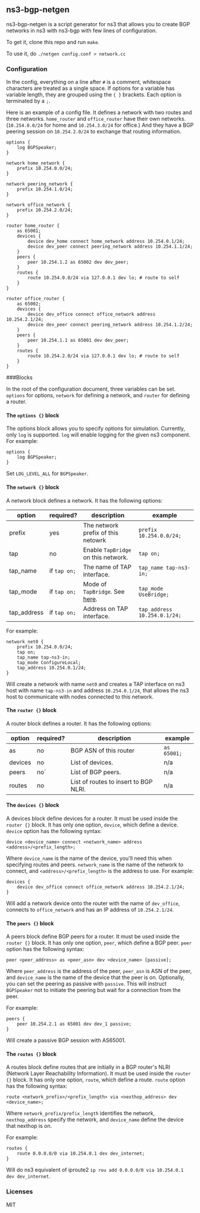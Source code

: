 ns3-bgp-netgen
---

ns3-bgp-netgen is a script generator for ns3 that allows you to create BGP networks in ns3 with ns3-bgp with few lines of configuration.

To get it, clone this repo and run `make`. 

To use it, do `./netgen config.conf > network.cc`

### Configuration


In the config, everything on a line after `#` is a comment, whitespace characters are treated as a single space. If options for a variable has variable length, they are grouped using the `{ }` brackets. Each option is terminated by a `;`. 

Here is an example of a config file. It defines a network with two routes and three networks. `home_router` and `office_router` have their own networks. (`10.254.0.0/24` for home and `10.254.3.0/24` for office.) And they have a BGP peering session on `10.254.2.0/24` to exchange that routing information.

```
options {
	log BGPSpeaker;
}

network home_network {
	prefix 10.254.0.0/24;
}

network peering_network {
	prefix 10.254.1.0/24;
}

network office_network {
	prefix 10.254.2.0/24;
}

router home_router {
	as 65001;
	devices {
		device dev_home connect home_network address 10.254.0.1/24;
		device dev_peer connect peering_network address 10.254.1.1/24;
	}
	peers {
		peer 10.254.1.2 as 65002 dev dev_peer;
	}
	routes {
		route 10.254.0.0/24 via 127.0.0.1 dev lo; # route to self
	}
}

router office_router {
	as 65002;
	devices {
		device dev_office connect office_network address 10.254.2.1/24;
		device dev_peer connect peering_network address 10.254.1.2/24;
	}
	peers {
		peer 10.254.1.1 as 65001 dev dev_peer;
	}
	routes {
		route 10.254.2.0/24 via 127.0.0.1 dev lo; # route to self
	}
}
```

###Blocks

In the root of the configuration document, three variables can be set. `options` for options, `network` for defining a network, and `router` for defining a router. 

#### The `options {}` block

The options block allows you to specify options for simulation. Currently, only `log` is supported. `log` will enable logging for the given ns3 component. For example:

```
options {
    log BGPSpeaker;
}
```

Set `LOG_LEVEL_ALL` for `BGPSpeaker`.

#### The `network {}` block

A network block defines a network. It has the following options:

option | required? | description | example
---|---|---|---
prefix | yes | The network prefix of this netowrk | `prefix 10.254.0.0/24;`
tap | no | Enable `TapBridge` on this network. | `tap on;`
tap_name | if `tap on;`| The name of TAP interface. | `tap_name tap-ns3-in;`
tap_mode | if `tap on;` | Mode of `TapBridge`. See [here](https://www.nsnam.org/docs/release/3.29/models/html/tap.html). | `tap_mode UseBridge;`
tap_address | if `tap on;` | Address on TAP interface. | `tap_address 10.254.0.1/24;`

For example:

```
network net0 {
	prefix 10.254.0.0/24;
	tap on;
	tap_name tap-ns3-in;
	tap_mode ConfigureLocal;
	tap_address 10.254.0.1/24;
}
```

Will create a network with name `net0` and creates a TAP interface on ns3 host with name `tap-ns3-in` and address `10.254.0.1/24`, that allows the ns3 host to communicate with nodes connected to this network.

#### The `router {}` block

A router block defines a router. It has the following options:

option | required? | description | example
---|---|---|---
as | no | BGP ASN of this router | `as 65001;`
devices | no | List of devices. | n/a
peers | no`| List of BGP peers. | n/a
routes | no | List of routes to insert to BGP NLRI. | n/a

#### The `devices {}` block

A devices block define devices for a router. It must be used inside the `router {}` block. It has only one option, `device`, which define a device. `device` option has the following syntax:

```
device <device_name> connect <network_name> address <address>/<prefix_length>;
```

Where `device_name` is the name of the device, you'll need this when specifying routes and peers. `network_name` is the name of the network to connect, and `<address>/<prefix_length>` is the address to use. For example:

```
devices {
	device dev_office connect office_network address 10.254.2.1/24;
}
```

Will add a network device onto the router with the name of `dev_office`, connects to `office_network` and has an IP address of `10.254.2.1/24`.

#### The `peers {}` block

A peers block define BGP peers for a router. It must be used inside the `router {}` block. It has only one option, `peer`, which define a BGP peer. `peer` option has the following syntax:

```
peer <peer_address> as <peer_asn> dev <device_name> [passive];
```

Where `peer_address` is the address of the peer, `peer_asn` is ASN of the peer, and `device_name` is the name of the device that the peer is on. Optionally, you can set the peering as passive with `passive`. This will instruct `BGPSpeaker` not to initiate the peering but wait for a connection from the peer.

For example:

```
peers {
	peer 10.254.2.1 as 65001 dev dev_1 passive;
}
```
Will create a passive BGP session with AS65001.

#### The `routes {}` block

A routes block define routes that are initially in a BGP router's NLRI (Network Layer Reachability Information). It must be used inside the `router {}` block. It has only one option, `route`, which define a route. `route` option has the following syntax:

```
route <network_prefix>/<prefix_length> via <nexthop_address> dev <device_name>;
```

Where `network_prefix/prefix_length` identifies the network, `nexthop_address` specify the network, and `device_name` define the device that nexthop is on.

For example:

```
routes {
	route 0.0.0.0/0 via 10.254.0.1 dev dev_internet;
}
```
Will do ns3 equivalent of iproute2 `ip rou add 0.0.0.0/0 via 10.254.0.1 dev dev_internet`.

### Licenses

MIT

